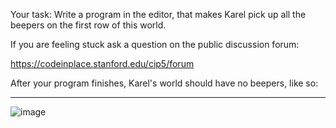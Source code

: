Your task: Write a program in the editor, that makes Karel pick up all the beepers on the first row of this world.

If you are feeling stuck ask a question on the public discussion forum:

https://codeinplace.stanford.edu/cip5/forum

After your program finishes, Karel's world should have no beepers, like so:

---

![image](https://github.com/user-attachments/assets/b6c2c3be-a836-4fb5-aff7-6c7017a2a858)
